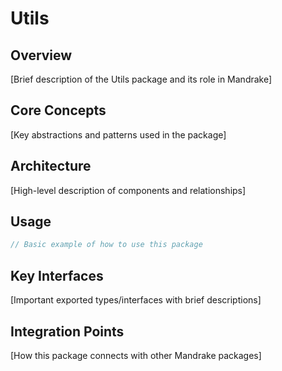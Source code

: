 # Utils

## Overview
[Brief description of the Utils package and its role in Mandrake]

## Core Concepts
[Key abstractions and patterns used in the package]

## Architecture
[High-level description of components and relationships]

## Usage
```typescript
// Basic example of how to use this package
```

## Key Interfaces
[Important exported types/interfaces with brief descriptions]

## Integration Points
[How this package connects with other Mandrake packages]
